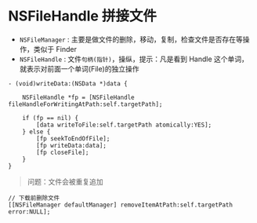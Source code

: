 # NSFileHandle 拼接文件

* `NSFileManager` : 主要是做文件的删除，移动，复制，检查文件是否存在等操作，类似于 Finder
* `NSFileHandle` : 文件`句柄(指针)`，操纵，提示：凡是看到 Handle 这个单词，就表示对前面一个单词(File)的独立操作

```objc
- (void)writeData:(NSData *)data {

    NSFileHandle *fp = [NSFileHandle fileHandleForWritingAtPath:self.targetPath];

    if (fp == nil) {
        [data writeToFile:self.targetPath atomically:YES];
    } else {
        [fp seekToEndOfFile];
        [fp writeData:data];
        [fp closeFile];
    }
}
```

> 问题：文件会被重复追加

```objc
// 下载前删除文件
[[NSFileManager defaultManager] removeItemAtPath:self.targetPath error:NULL];
```
